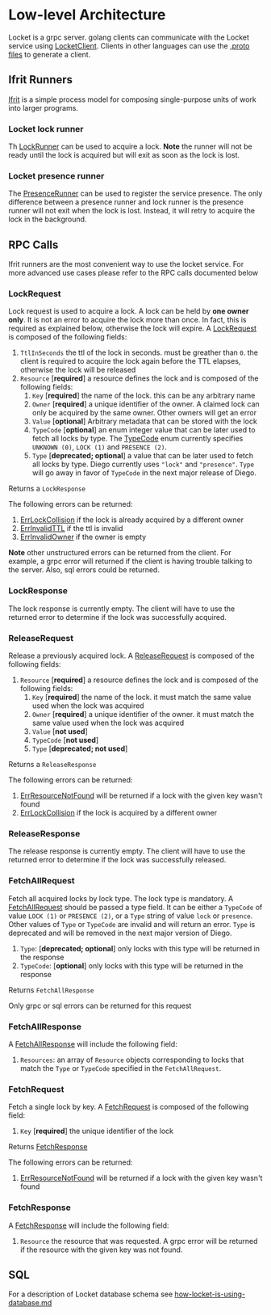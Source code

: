 # Low-level Architecture

Locket is a grpc server. golang clients can communicate with the Locket service using [LocketClient](https://godoc.org/code.cloudfoundry.org/locket/models#LocketClient). Clients in other languages can use the [.proto files](../models/locket.proto) to generate a client.

## Ifrit Runners

[Ifrit](https://github.com/tedsuo/ifrit) is a simple process model for composing single-purpose units of work into larger programs.

### Locket lock runner

Th [LockRunner](https://godoc.org/code.cloudfoundry.org/locket/lock#NewLockRunner) can be used to acquire a lock. **Note** the runner will not be ready until the lock is acquired but will exit as soon as the lock is lost.

### Locket presence runner

The [PresenceRunner](https://godoc.org/code.cloudfoundry.org/locket/lock#NewPresenceRunner) can be used to register the service presence. The only difference between a presence runner and lock runner is the presence runner will not exit when the lock is lost. Instead, it will retry to acquire the lock in the background.


## RPC Calls

Ifrit runners are the most convenient way to use the locket service. For more advanced use cases please refer to the RPC calls documented below

### LockRequest

Lock request is used to acquire a lock. A lock can be held by **one owner only**. It is not an error to acquire the lock more than once. In fact, this is required as explained below, otherwise the lock will expire. A [LockRequest](https://godoc.org/code.cloudfoundry.org/locket/models#LocketClient) is composed of the following fields:

1. `TtlInSeconds` the ttl of the lock in seconds. must be greather than `0`. the client is required to acquire the lock again before the TTL elapses, otherwise the lock will be released
2. `Resource` [**required**] a resource defines the lock and is composed of the following fields:
   1. `Key`   [**required**] the name of the lock. this can be any arbitrary name
   2. `Owner` [**required**] a unique identifier of the owner. A claimed lock can only be acquired by the same owner. Other owners will get an error
   3. `Value` [**optional**] Arbitrary metadata that can be stored with the lock
   4. `TypeCode`  [**optional**] an enum integer value that can be later used to fetch all locks by type. The [TypeCode](https://godoc.org/code.cloudfoundry.org/locket/models#TypeCode) enum currently specifies `UNKNOWN (0)`, `LOCK (1)` and `PRESENCE (2)`.
   5. `Type`  [**deprecated; optional**] a value that can be later used to fetch all locks by type. Diego currently uses `"lock"` and `"presence"`. `Type` will go away in favor of `TypeCode` in the next major release of Diego.

Returns a `LockResponse`

The following errors can be returned:

1. [ErrLockCollision](https://godoc.org/code.cloudfoundry.org/locket/models#ErrLockCollision) if the lock is already acquired by a different owner
2. [ErrInvalidTTL](https://godoc.org/code.cloudfoundry.org/locket/models#ErrInvalidTTL) if the ttl is invalid
3. [ErrInvalidOwner](https://godoc.org/code.cloudfoundry.org/locket/models#ErrInvalidOwner) if the owner is empty

**Note** other unstructured errors can be returned from the client. For example, a grpc error will returned if the client is having trouble talking to the server. Also, sql errors could be returned.

### LockResponse

The lock response is currently empty. The client will have to use the returned error to determine if the lock was successfully acquired.

### ReleaseRequest

Release a previously acquired lock. A [ReleaseRequest](https://godoc.org/code.cloudfoundry.org/locket/models#ReleaseRequest) is composed of the following fields:

1. `Resource` [**required**] a resource defines the lock and is composed of the following fields:
   1. `Key`   [**required**] the name of the lock. it must match the same value used when the lock was acquired
   2. `Owner` [**required**] a unique identifier of the owner. it must match the same value used when the lock was acquired
   3. `Value` [**not used**]
   4. `TypeCode`  [**not used**]
   5. `Type`  [**deprecated; not used**]

Returns a `ReleaseResponse`

The following errors can be returned:

1. [ErrResourceNotFound](https://godoc.org/code.cloudfoundry.org/bbs/db/sqldb/helpers#ErrResourceNotFound) will be returned if a lock with the given key wasn't found
2. [ErrLockCollision](https://godoc.org/code.cloudfoundry.org/locket/models#ErrLockCollision) if the lock is acquired by a different owner

### ReleaseResponse

The release response is currently empty. The client will have to use the returned error to determine if the lock was successfully released.

### FetchAllRequest

Fetch all acquired locks by lock type. The lock type is mandatory.  A [FetchAllRequest](https://godoc.org/code.cloudfoundry.org/locket/models#FetchAllRequest) should be passed a type field. It can be either a `TypeCode` of value `LOCK (1)` or `PRESENCE (2)`, or a `Type` string of value `lock` or `presence`. Other values of `Type` or `TypeCode` are invalid and will return an error. `Type` is deprecated and will be removed in the next major version of Diego.

1. `Type`: [**deprecated; optional**] only locks with this type will be returned in the response
2. `TypeCode`: [**optional**] only locks with this type will be returned in the response

Returns `FetchAllResponse`

Only grpc or sql errors can be returned for this request

### FetchAllResponse

A [FetchAllResponse](https://godoc.org/code.cloudfoundry.org/locket/models#FetchAllResponse) will include the following field:

1. `Resources`: an array of `Resource` objects corresponding to locks that match the `Type` or `TypeCode` specified in the `FetchAllRequest`.

### FetchRequest

Fetch a single lock by key. A [FetchRequest](https://godoc.org/code.cloudfoundry.org/locket/models#FetchRequest) is composed of the following field:

1. `Key` [**required**] the unique identifier of the lock

Returns [FetchResponse](#fetchresponse)

The following errors can be returned:

1. [ErrResourceNotFound](https://godoc.org/code.cloudfoundry.org/locket/models#ErrResourceNotFound) will be returned if a lock with the given key wasn't found

### FetchResponse

A [FetchResponse](https://godoc.org/code.cloudfoundry.org/locket/models#FetchResponse) will include the following field:

1. `Resource` the resource that was requested. A grpc error will be returned if the resource with the given key was not found.

## SQL

For a description of Locket database schema see [how-locket-is-using-database.md](https://github.com/cloudfoundry/locket/blob/main/doc/how-locket-is-using-database.md)
